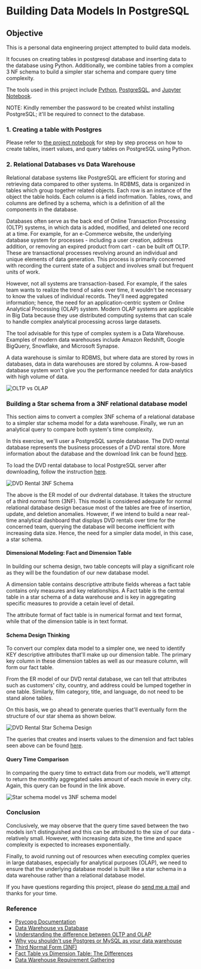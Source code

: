 # Building Data Models In PostgreSQL

## Objective

This is a personal data engineering project attempted to build data models.

It focuses on creating tables in postgresql database and inserting data to the database using Python. Additionally, we combine tables from a complex 3 NF schema to build a simpler star schema and compare query time complexity.

The tools used in this project include [Python](https://www.python.org/downloads/), [PostgreSQL](https://www.postgresql.org/download/), and [Jupyter Notebook](https://www.anaconda.com/products/distribution).

NOTE: Kindly remember the password to be created whilst installing PostgreSQL; it'll be required to connect to the database.

### 1. Creating a table with Postgres

Please refer to [the project notebook](build_data_model.ipynb) for step by step process on how to create tables, insert values, and query tables on PostgreSQL using Python.

### 2. Relational Databases vs Data Warehouse

Relational database systems like PostgreSQL are efficient for storing and retrieving data compared to other systems. In RDBMS, data is organized in tables which group together related objects. Each row is an instance of the object the table holds. Each column is a field inofrmation. Tables, rows, and columns are defined by a schema, which is a definition of all the components in the database.

Databases often serve as the back end of Online Transaction Processing (OLTP) systems, in which data is added, modified, and deleted one record at a time. For example, for an e-Commerce website, the underlying database system for processes - including a user creation, address addition, or removing an expired product from cart - can be built off OLTP. These are transactional processes revolving around an individual and unique elements of data generation. This process is primarily concerned with recording the current state of a subject and involves small but frequent units of work.

However, not all systems are transaction-based. For example, if the sales team wants to realize the trend of sales over time, it wouldn't be necessary to know the values of individual records. They'll need aggregated information; hence, the need for an application-centric system or Online Analytical Processing (OLAP) system. Modern OLAP systems are applicable in Big Data because they use distributed computing systems that can scale to handle complex analytical processing across large datasets. 

The tool advisable for this type of complex system is a Data Warehouse. Examples of modern data warehouses include Amazon Redshift, Google BigQuery, Snowflake, and Microsoft Synapse.

A data warehouse is similar to RDBMS, but where data are stored by rows in databases, data in data warehouses are stored by columns.
A row-based database system won't give you the performance needed for data analytics with high volume of data.

![OLTP vs OLAP](Images/oltp_vs_olap.png)

### Building a Star schema from a 3NF relational database model

This section aims to convert a complex 3NF schema of a relational database to a simpler star schema model for a data warehouse. Finally, we run an analytical query to compare both system's time complexity.

In this exercise, we'll user a PostgreSQL sample database. The DVD rental database represents the business processes of a DVD rental store. More information about the database and the download link can be found [here](https://www.postgresqltutorial.com/postgresql-getting-started/postgresql-sample-database/).

To load the DVD rental database to local PostgreSQL server after downloading, follow the instruction [here](https://www.postgresqltutorial.com/postgresql-getting-started/load-postgresql-sample-database/).

![DVD Rental 3NF Schema](Images/3nf_schema.png)

The above is the ER model of our dvdrental database. It takes the structure of a third normal form (3NF). This model is considered adequate for normal relational database design becasue most of the tables are free of insertion, update, and deletion anomalies. However, if we intend to build a near real-time analytical dashboard that displays DVD rentals over time for the concerned team, querying the database will become inefficient with increasing data size. Hence, the need for a simpler data model, in this case, a star schema.

#### Dimensional Modeling: Fact and Dimension Table

In building our schema design, two table concepts will play a significant role as they will be the foundation of our new database model.

A dimension table contains descriptive attribute fields whereas a fact table contains only measures and key relationships. A Fact table is the central table in a star schema of a data warehouse and is key in aggregating specific measures to provide a cetain level of detail.

The attribute format of fact table is in numerical format and text format, while that of the dimension table is in text format.

#### Schema Design Thinking

To convert our complex data model to a simpler one, we need to identify KEY descriptive attributes that'll make up our dimension table. The primary key column in these dimension tables as well as our measure column, will form our fact table.

From the ER model of our DVD rental database, we can tell that attributes such as customers' city, country, and address could be lumped together in one table. Similarly, film category, title, and language, do not need to be stand alone tables.

On this basis, we go ahead to generate queries that'll eventually form the structure of our star shema as shown below. 

![DVD Rental Star Schema Design](Images/star_schema.jpg)

The queries that creates and inserts values to the dimension and fact tables seen above can be found [here](queries.txt).


#### Query Time Comparison

In comparing the query time to extract data from our models, we'll attempt to return the monthly aggregated sales amount of each movie in every city. Again, this query can be found in the link above.

![Star schema model vs 3NF schema model](Images/query_comparison.png)

### Conclusion

Conclusively, we may observe that the query time saved between the two models isn't distinguished and this can be attributed to the size of our data - relatively small. However, with increasing data size, the time and space complexity is expected to increases exponentially. 

Finally, to avoid running out of resources when executing complex queries in large databases, especially for analytical purposes (OLAP), we need to ensure that the underlying database model is built like a star schema in a data warehouse rather than a relational database model.

If you have questions regarding this project, please do [send me a mail](mailto:chidindego@gmail.com) and thanks for your time. 

### Reference

- [Psycopg Documentation](https://www.psycopg.org/docs/)
- [Data Warehouse vs Database](https://www.fivetran.com/blog/data-warehouse-vs-database)
- [Understanding the difference between OLTP and OLAP](https://www.fivetran.com/blog/oltp-vs-olap-what-is-the-difference?_gl=1*ym12pv*_ga*MTc2MjEwMTk3NS4xNjc0Mjg4NDI3*_ga_NE72Z5F3GB*MTY3NDI4ODQyNy4xLjAuMTY3NDI4ODQyNy4wLjAuMA..)
- [Why you shouldn't use Postgres or MySQL as your data warehouse](https://www.fivetran.com/blog/why-you-shouldnt-use-postgres-data-warehouse?_gl=1*1a24cbl*_ga*MTc2MjEwMTk3NS4xNjc0Mjg4NDI3*_ga_NE72Z5F3GB*MTY3NDI5Mzc5MS4yLjEuMTY3NDI5NDE1NS4wLjAuMA..)
- [Third Normal Form (3NF)](https://www.geeksforgeeks.org/third-normal-form-3nf/)
- [Fact Table vs Dimension Table: The Differences](https://allthingssql.com/fact-table-vs-dimension-table/)
- [Data Warehouse Requirement Gathering](https://www.selecthub.com/business-intelligence/data-warehouse-requirements-gathering/)